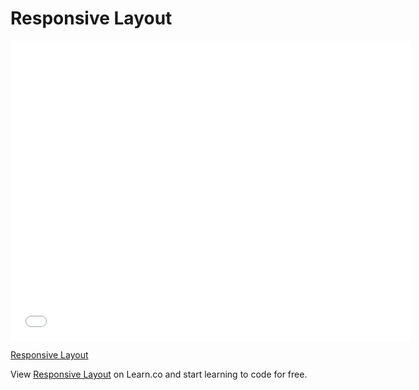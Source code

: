# Responsive Layout

<iframe width="640" height="480" src="//www.youtube.com/embed/ifbnTWVH6hM?rel=0&modestbranding=1" frameborder="0" allowfullscreen></iframe><p><a href="https://www.youtube.com/watch?v=ifbnTWVH6hM">Responsive Layout</a></p>

<p data-visibility='hidden'>View <a href='https://learn.co/lessons/responsive-layout' title='Responsive Layout'>Responsive Layout</a> on Learn.co and start learning to code for free.</p>
